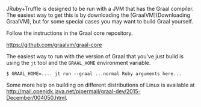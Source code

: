 JRuby+Truffle is designed to be run with a JVM that has the Graal compiler. The easiest way to get this is by downloading the [GraalVM](Downloading GraalVM), but for some special cases you may want to build Graal yourself.

Follow the instructions in the Graal core repository.

https://github.com/graalvm/graal-core

The easiest way to run with the version of Graal that you've just build is using the `jt` tool and the `GRAAL_HOME` environment variable.

```
$ GRAAL_HOME=.... jt run --graal ...normal Ruby arguments here...
```

Some more help on building on different distributions of Linux is available at http://mail.openjdk.java.net/pipermail/graal-dev/2015-December/004050.html.